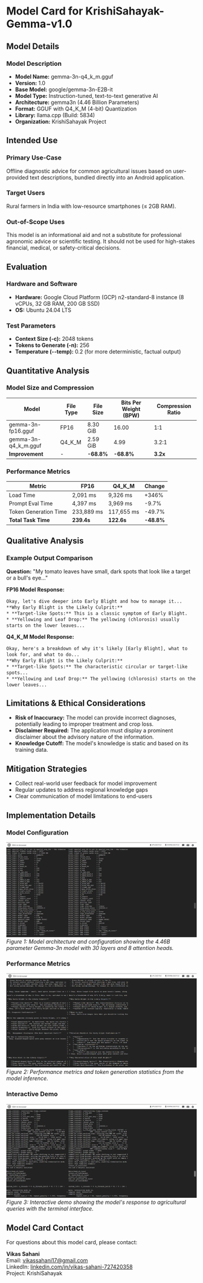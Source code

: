 # Model Card for KrishiSahayak-Gemma-v1.0

## Model Details
### Model Description
- **Model Name:** gemma-3n-q4_k_m.gguf
- **Version:** 1.0
- **Base Model:** google/gemma-3n-E2B-it
- **Model Type:** Instruction-tuned, text-to-text generative AI
- **Architecture:** gemma3n (4.46 Billion Parameters)
- **Format:** GGUF with Q4_K_M (4-bit) Quantization
- **Library:** llama.cpp (Build: 5834)
- **Organization:** KrishiSahayak Project

## Intended Use
### Primary Use-Case
Offline diagnostic advice for common agricultural issues based on user-provided text descriptions, bundled directly into an Android application.

### Target Users
Rural farmers in India with low-resource smartphones (≤ 2GB RAM).

### Out-of-Scope Uses
This model is an informational aid and not a substitute for professional agronomic advice or scientific testing. It should not be used for high-stakes financial, medical, or safety-critical decisions.

## Evaluation
### Hardware and Software
- **Hardware:** Google Cloud Platform (GCP) n2-standard-8 instance (8 vCPUs, 32 GB RAM, 200 GB SSD)
- **OS:** Ubuntu 24.04 LTS

### Test Parameters
- **Context Size (-c):** 2048 tokens
- **Tokens to Generate (-n):** 256
- **Temperature (--temp):** 0.2 (for more deterministic, factual output)

## Quantitative Analysis
### Model Size and Compression
| Model | File Type | File Size | Bits Per Weight (BPW) | Compression Ratio |
|-------|-----------|-----------|------------------------|-------------------|
| gemma-3n-fp16.gguf | FP16 | 8.30 GiB | 16.00 | 1:1 |
| gemma-3n-q4_k_m.gguf | Q4_K_M | 2.59 GiB | 4.99 | 3.2:1 |
| **Improvement** | - | **-68.8%** | **-68.8%** | **3.2x** |

### Performance Metrics
| Metric | FP16 | Q4_K_M | Change |
|--------|------|--------|--------|
| Load Time | 2,091 ms | 9,326 ms | +346% |
| Prompt Eval Time | 4,397 ms | 3,969 ms | -9.7% |
| Token Generation Time | 233,889 ms | 117,655 ms | -49.7% |
| **Total Task Time** | **239.4s** | **122.6s** | **-48.8%** |

## Qualitative Analysis
### Example Output Comparison
**Question:** "My tomato leaves have small, dark spots that look like a target or a bull's eye..."

**FP16 Model Response:**
```
Okay, let's dive deeper into Early Blight and how to manage it...
**Why Early Blight is the Likely Culprit:**
* **Target-like Spots:** This is a classic symptom of Early Blight.
* **Yellowing and Leaf Drop:** The yellowing (chlorosis) usually starts on the lower leaves...
```

**Q4_K_M Model Response:**
```
Okay, here's a breakdown of why it's likely [Early Blight], what to look for, and what to do...
**Why Early Blight is the Likely Culprit:**
* **Target-like Spots:** The characteristic circular or target-like spots...
* **Yellowing and Leaf Drop:** The yellowing (chlorosis) starts on the lower leaves...
```

## Limitations & Ethical Considerations
- **Risk of Inaccuracy:** The model can provide incorrect diagnoses, potentially leading to improper treatment and crop loss.
- **Disclaimer Required:** The application must display a prominent disclaimer about the advisory nature of the information.
- **Knowledge Cutoff:** The model's knowledge is static and based on its training data.

## Mitigation Strategies
- Collect real-world user feedback for model improvement
- Regular updates to address regional knowledge gaps
- Clear communication of model limitations to end-users

## Implementation Details

### Model Configuration
![Model Configuration](images/1.png)
*Figure 1: Model architecture and configuration showing the 4.46B parameter Gemma-3n model with 30 layers and 8 attention heads.*

### Performance Metrics
![Performance Metrics](images/3.png)
*Figure 2: Performance metrics and token generation statistics from the model inference.*

### Interactive Demo
![Interactive Demo](images/2.png)
*Figure 3: Interactive demo showing the model's response to agricultural queries with the terminal interface.*

## Model Card Contact
For questions about this model card, please contact:

**Vikas Sahani**  
Email: [vikassahani17@gmail.com](mailto:vikassahani17@gmail.com)  
LinkedIn: [linkedin.com/in/vikas-sahani-727420358](https://www.linkedin.com/in/vikas-sahani-727420358)  
Project: KrishiSahayak
